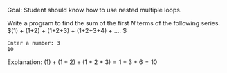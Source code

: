Goal: Student should know how to use nested multiple loops.  

Write a program to find the sum of the first $N$ terms of the following series.  
$(1) + (1+2) + (1+2+3) + (1+2+3+4) + .... $ 


```
Enter a number: 3
10
```  
Explanation: $(1) + (1+2) + (1+2+3) = 1 + 3 + 6 = 10$  
